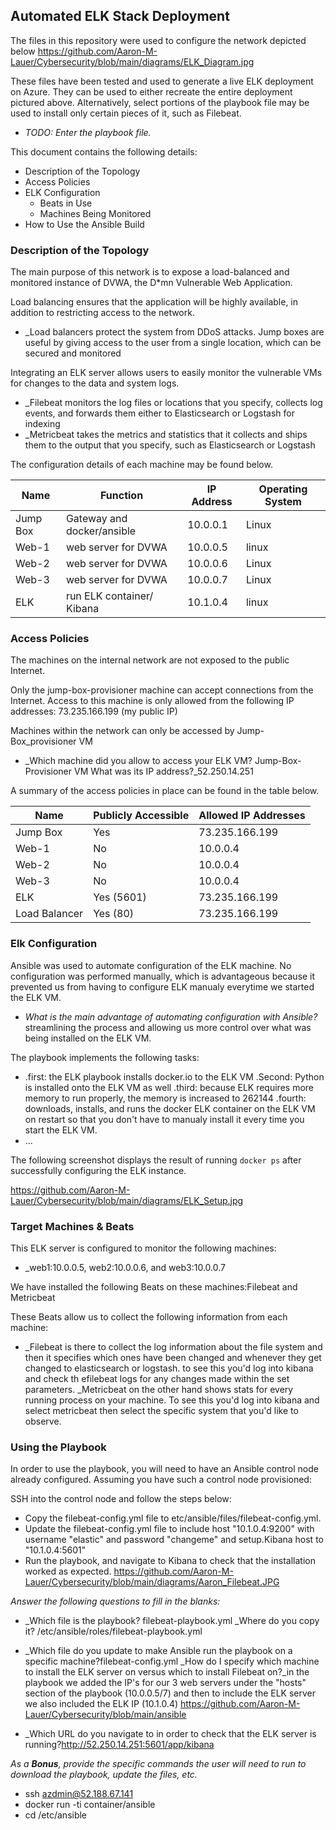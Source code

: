 ## Automated ELK Stack Deployment

The files in this repository were used to configure the network depicted below
  https://github.com/Aaron-M-Lauer/Cybersecurity/blob/main/diagrams/ELK_Diagram.jpg

These files have been tested and used to generate a live ELK deployment on Azure. They can be used to either recreate the
 entire deployment pictured above. Alternatively, select portions of the playbook file may be used to install only certain
 pieces of it, such as Filebeat.

  - _TODO: Enter the playbook file._

This document contains the following details:
- Description of the Topology
- Access Policies
- ELK Configuration
  - Beats in Use
  - Machines Being Monitored
- How to Use the Ansible Build


### Description of the Topology
The main purpose of this network is to expose a load-balanced and monitored instance of DVWA, the D*mn Vulnerable Web Application.

Load balancing ensures that the application will be highly available, in addition to restricting access to the network.
- _Load balancers protect the system from DDoS attacks. Jump boxes are useful by giving access to the user from a
    single location, which can be secured and monitored

Integrating an ELK server allows users to easily monitor the vulnerable VMs for changes to the data and system logs.
- _Filebeat monitors the log files or locations that you specify, collects log events,
    and forwards them either to Elasticsearch or Logstash for indexing
- _Metricbeat takes the metrics and statistics that it collects and ships them to the output that you specify,
    such as Elasticsearch or Logstash

The configuration details of each machine may be found below.

| Name     | Function                    | IP Address | Operating System |
|----------|-----------------------------|------------|------------------|
| Jump Box | Gateway and docker/ansible  | 10.0.0.1   | Linux            |
| Web-1    | web server for DVWA         | 10.0.0.5   | linux            |
| Web-2    | web server for DVWA         | 10.0.0.6   | Linux            |
| Web-3    | web server for DVWA         | 10.0.0.7   | Linux            |
| ELK      | run ELK container/ Kibana   | 10.1.0.4   | linux            |
### Access Policies

The machines on the internal network are not exposed to the public Internet. 

Only the jump-box-provisioner machine can accept connections from the Internet. Access to this machine is only allowed from
  the following IP addresses: 73.235.166.199 (my public IP)

Machines within the network can only be accessed by Jump-Box_provisioner VM
- _Which machine did you allow to access your ELK VM? Jump-Box-Provisioner VM
   What was its IP address?_52.250.14.251

A summary of the access policies in place can be found in the table below.

| Name         | Publicly Accessible | Allowed IP Addresses |
|--------------|---------------------|----------------------|
| Jump Box     | Yes                 | 73.235.166.199       |
| Web-1        | No                  | 10.0.0.4             |
| Web-2        | No                  | 10.0.0.4             |
| Web-3        | No                  | 10.0.0.4             |
| ELK          | Yes (5601)          | 73.235.166.199       |
| Load Balancer| Yes (80)            | 73.235.166.199       |

### Elk Configuration

Ansible was used to automate configuration of the ELK machine. No configuration was performed manually, which is 
  advantageous because it prevented us from having to configure ELK manualy everytime we started the ELK VM.
- _What is the main advantage of automating configuration with Ansible?_ streamlining the process and allowing us more 
    control over what was being installed on the ELK VM.

The playbook implements the following tasks:
- .first: the ELK playbook installs docker.io to the ELK VM
  .Second: Python is installed onto the ELK VM as well
  .third: because ELK requires more memory to run properly, the memory is increased to 262144
  .fourth: downloads, installs, and runs the docker ELK container on the ELK VM on restart so that you don't have to 
    manualy install it every time you start the ELK VM.
- ...

The following screenshot displays the result of running `docker ps` after successfully configuring the ELK instance.

https://github.com/Aaron-M-Lauer/Cybersecurity/blob/main/diagrams/ELK_Setup.jpg

### Target Machines & Beats
This ELK server is configured to monitor the following machines:
- _web1:10.0.0.5, web2:10.0.0.6, and web3:10.0.0.7

We have installed the following Beats on these machines:Filebeat and Metricbeat

These Beats allow us to collect the following information from each machine:
- _Filebeat is there to collect the log information about the file system and then it specifies which ones have been changed
    and whenever they get changed to elasticsearch or logstash. to see this you'd log into kibana and check th efilebeat logs
    for any changes made within the set parameters.
  _Metricbeat on the other hand shows stats for every running process on your machine. To see this you'd log into kibana and
    select metricbeat then select the specific system that you'd like to observe.

### Using the Playbook
In order to use the playbook, you will need to have an Ansible control node already configured. Assuming you have such a control node provisioned: 

SSH into the control node and follow the steps below:
- Copy the filebeat-config.yml file to etc/ansible/files/filebeat-config.yml.
- Update the filebeat-config.yml file to include host "10.1.0.4:9200" with username "elastic" and password
  "changeme" and setup.Kibana host to "10.1.0.4:5601"
- Run the playbook, and navigate to Kibana to check that the installation worked as expected.
 https://github.com/Aaron-M-Lauer/Cybersecurity/blob/main/diagrams/Aaron_Filebeat.JPG

_Answer the following questions to fill in the blanks:_
- _Which file is the playbook? filebeat-playbook.yml
  _Where do you copy it? /etc/ansible/roles/filebeat-playbook.yml
- _Which file do you update to make Ansible run the playbook on a specific machine?filebeat-config.yml
  _How do I specify which machine to install the ELK server on versus which to install Filebeat on?_in the playbook we added
    the IP's for our 3 web servers under the "hosts" section of the playbook (10.0.0.5/7) and then to include the ELK server 
    we also included the ELK IP (10.1.0.4)
  https://github.com/Aaron-M-Lauer/Cybersecurity/blob/main/ansible

- _Which URL do you navigate to in order to check that the ELK server is running?http://52.250.14.251:5601/app/kibana

_As a **Bonus**, provide the specific commands the user will need to run to download the playbook, update the files, etc._

  - ssh azdmin@52.188.67.141
  - docker run -ti container/ansible
  - cd /etc/ansible
  
